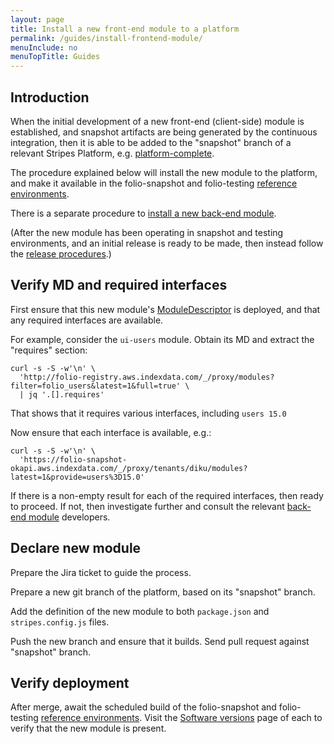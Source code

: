 ```yaml
---
layout: page
title: Install a new front-end module to a platform
permalink: /guides/install-frontend-module/
menuInclude: no
menuTopTitle: Guides
---
```


## Introduction

When the initial development of a new front-end (client-side) module is established, and snapshot artifacts are being generated by the continuous integration, then it is able to be added to the "snapshot" branch of a relevant Stripes Platform, e.g.
[platform-complete](https://github.com/folio-org/platform-complete/tree/snapshot).

The procedure explained below will install the new module to the platform, and make it available in the folio-snapshot and folio-testing [reference environments](/guides/automation/#reference-environments).

There is a separate procedure to [install a new back-end module](/guides/install-backend-module/).

(After the new module has been operating in snapshot and testing environments, and an initial release is ready to be made, then instead follow the [release procedures](/guidelines/release-procedures/#add-to-platforms).)

## Verify MD and required interfaces

First ensure that this new module's [ModuleDescriptor](/guides/module-descriptor/) is deployed, and that any required interfaces are available.

For example, consider the `ui-users` module.
Obtain its MD and extract the "requires" section:

```
curl -s -S -w'\n' \
  'http://folio-registry.aws.indexdata.com/_/proxy/modules?filter=folio_users&latest=1&full=true' \
  | jq '.[].requires'
```

That shows that it requires various interfaces, including `users 15.0`

Now ensure that each interface is available, e.g.:

```
curl -s -S -w'\n' \
  'https://folio-snapshot-okapi.aws.indexdata.com/_/proxy/tenants/diku/modules?latest=1&provide=users%3D15.0'
```

If there is a non-empty result for each of the required interfaces, then ready to proceed.
If not, then investigate further and consult the relevant [back-end module](/guides/install-backend-module/) developers.

## Declare new module

Prepare the Jira ticket to guide the process.

Prepare a new git branch of the platform, based on its "snapshot" branch.

Add the definition of the new module to both `package.json` and `stripes.config.js` files.

Push the new branch and ensure that it builds. Send pull request against "snapshot" branch.

## Verify deployment

After merge, await the scheduled build of the folio-snapshot and folio-testing [reference environments](/guides/automation/#reference-environments).
Visit the [Software versions](https://folio-snapshot.aws.indexdata.com/settings/about) page of each to verify that the new module is present.

